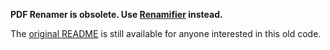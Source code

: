 **PDF Renamer is obsolete. Use [Renamifier](https://github.com/bmjcode/renamifier) instead.**

The [original README](README.old.md) is still available for anyone interested in this old code.
